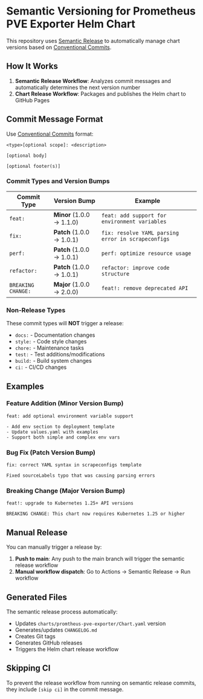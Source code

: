 # Semantic Versioning for Prometheus PVE Exporter Helm Chart

This repository uses [Semantic Release](https://semantic-release.gitbook.io/) to automatically manage chart versions based on [Conventional Commits](https://www.conventionalcommits.org/).

## How It Works

1. **Semantic Release Workflow**: Analyzes commit messages and automatically determines the next version number
2. **Chart Release Workflow**: Packages and publishes the Helm chart to GitHub Pages

## Commit Message Format

Use [Conventional Commits](https://www.conventionalcommits.org/) format:

```
<type>[optional scope]: <description>

[optional body]

[optional footer(s)]
```

### Commit Types and Version Bumps

| Commit Type | Version Bump | Example |
|-------------|--------------|---------|
| `feat:` | **Minor** (1.0.0 → 1.1.0) | `feat: add support for environment variables` |
| `fix:` | **Patch** (1.0.0 → 1.0.1) | `fix: resolve YAML parsing error in scrapeconfigs` |
| `perf:` | **Patch** (1.0.0 → 1.0.1) | `perf: optimize resource usage` |
| `refactor:` | **Patch** (1.0.0 → 1.0.1) | `refactor: improve code structure` |
| `BREAKING CHANGE:` | **Major** (1.0.0 → 2.0.0) | `feat!: remove deprecated API` |

### Non-Release Types

These commit types will **NOT** trigger a release:
- `docs:` - Documentation changes
- `style:` - Code style changes
- `chore:` - Maintenance tasks
- `test:` - Test additions/modifications
- `build:` - Build system changes
- `ci:` - CI/CD changes

## Examples

### Feature Addition (Minor Version Bump)
```
feat: add optional environment variable support

- Add env section to deployment template
- Update values.yaml with examples
- Support both simple and complex env vars
```

### Bug Fix (Patch Version Bump)
```
fix: correct YAML syntax in scrapeconfigs template

Fixed sourceLabels typo that was causing parsing errors
```

### Breaking Change (Major Version Bump)
```
feat!: upgrade to Kubernetes 1.25+ API versions

BREAKING CHANGE: This chart now requires Kubernetes 1.25 or higher
```

## Manual Release

You can manually trigger a release by:

1. **Push to main**: Any push to the main branch will trigger the semantic release workflow
2. **Manual workflow dispatch**: Go to Actions → Semantic Release → Run workflow

## Generated Files

The semantic release process automatically:
- Updates `charts/promtheus-pve-exporter/Chart.yaml` version
- Generates/updates `CHANGELOG.md`
- Creates Git tags
- Generates GitHub releases
- Triggers the Helm chart release workflow

## Skipping CI

To prevent the release workflow from running on semantic release commits, they include `[skip ci]` in the commit message. 